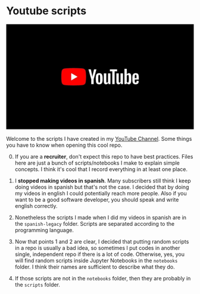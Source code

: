 # Youtube scripts

![youtube](youtube.jpg)

Welcome to the scripts I have created in my [YouTube Channel](https://www.youtube.com/channel/UC4jmaY21ri9n3DteRwuoJaA?view_as=subscriber). Some things you have to know when opening this cool repo.

0. If you are a **recruiter**, don't expect this repo to have best practices. Files here are just a bunch of scripts/notebooks I make to explain simple concepts. I think it's cool that I record everything in at least one place.

1. I **stopped making videos in spanish**. Many subscribers still think I keep doing videos in spanish but that's not the case. I decided that by doing my videos in english I could potentially reach more people. Also if you want to be a good software developer, you should speak and write english correctly.

2. Nonetheless the scripts I made when I did my videos in spanish are in the `spanish-legacy` folder. Scripts are separated according to the programming language.

3. Now that points 1 and 2 are clear, I decided that putting random scripts in a repo is usually a bad idea, so sometimes I put codes in another single, independent repo if there is a lot of code. Otherwise, yes, you will find random scripts inside Jupyter Notebooks in the `notebooks` folder. I think their names are sufficient to describe what they do.

4. If those scripts are not in the `notebooks` folder, then they are probably in the `scripts` folder.
